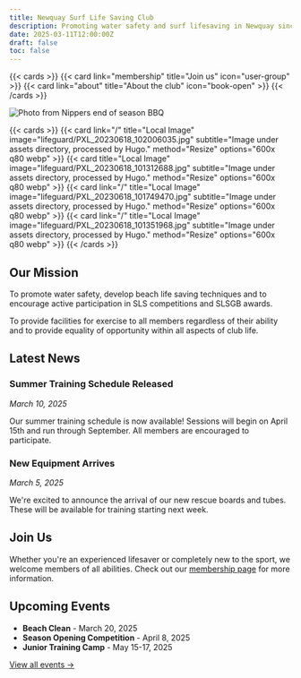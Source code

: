```yaml
---
title: Newquay Surf Life Saving Club
description: Promoting water safety and surf lifesaving in Newquay since 1975
date: 2025-03-11T12:00:00Z
draft: false
toc: false
---
```


{{< cards >}}
  {{< card link="membership" title="Join us" icon="user-group" >}}
  {{< card link="about" title="About the club" icon="book-open" >}}
{{< /cards >}}

![Photo from Nippers end of season BBQ](/bbq/PXL_20240721_103215432.jpg 'Photo from Nippers end of season BBQ, 2024')

{{< cards >}}
    {{< card link="/" title="Local Image" image="lifeguard/PXL_20230618_102006035.jpg" subtitle="Image under assets directory, processed by Hugo." method="Resize" options="600x q80 webp" >}}
    {{< card title="Local Image" image="lifeguard/PXL_20230618_101312688.jpg" subtitle="Image under assets directory, processed by Hugo." method="Resize" options="600x q80 webp" >}}
    {{< card link="/" title="Local Image" image="lifeguard/PXL_20230618_101749470.jpg" subtitle="Image under assets directory, processed by Hugo." method="Resize" options="600x q80 webp" >}}
    {{< card link="/" title="Local Image" image="lifeguard/PXL_20230618_101351968.jpg" subtitle="Image under assets directory, processed by Hugo." method="Resize" options="600x q80 webp" >}}
{{< /cards >}}

## Our Mission

To promote water safety, develop beach life saving techniques and to encourage active participation in SLS competitions and SLSGB awards.

To provide facilities for exercise to all members regardless of their ability and to provide equality of opportunity within all aspects of club life.

## Latest News

### Summer Training Schedule Released
*March 10, 2025*

Our summer training schedule is now available! Sessions will begin on April 15th and run through September. All members are encouraged to participate.

### New Equipment Arrives
*March 5, 2025*

We're excited to announce the arrival of our new rescue boards and tubes. These will be available for training starting next week.

## Join Us

Whether you're an experienced lifesaver or completely new to the sport, we welcome members of all abilities. Check out our [membership page](/membership/) for more information.

## Upcoming Events

- **Beach Clean** - March 20, 2025
- **Season Opening Competition** - April 8, 2025
- **Junior Training Camp** - May 15-17, 2025

[View all events →](/events/)
